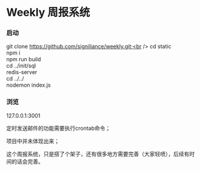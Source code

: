 # Weekly 周报系统

### 启动

git clone https://github.com/signiliance/weekly.git;<br />
cd static<br />
npm i<br />
npm run build<br />
cd ../init/sql<br />
redis-server<br />
cd ../../<br />
nodemon index.js<br />

### 浏览

127.0.0.1:3001<br />

定时发送邮件的功能需要执行crontab命令；<br />

项目中并未体现出来；<br />

这个周报系统，只是搭了个架子，还有很多地方需要完善（大家轻喷），后续有时间的话会完善。

